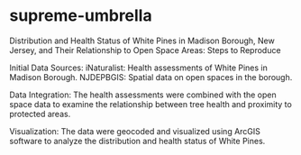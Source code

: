 # supreme-umbrella
Distribution and Health Status of White Pines in Madison Borough, New Jersey, and Their Relationship to Open Space Areas: Steps to Reproduce

Initial Data Sources:
iNaturalist: Health assessments of White Pines in Madison Borough.
NJDEPBGIS: Spatial data on open spaces in the borough.

Data Integration: The health assessments were combined with the open space data to examine the relationship between tree health and proximity to protected areas.

Visualization: The data were geocoded and visualized using ArcGIS software to analyze the distribution and health status of White Pines.
